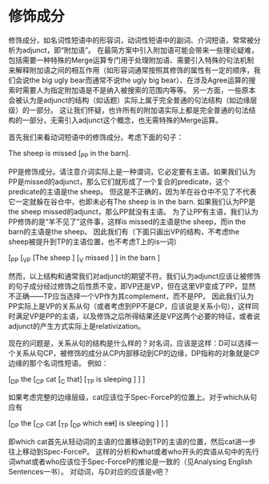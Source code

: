 # 修饰成分

修饰成分，如名词性短语中的形容词，动词性短语中的副词、介词短语，常常被分析为adjunct，即“附加语”。
在最简方案中引入附加语可能会带来一些理论疑难，包括需要一种特殊的Merge运算专门用于处理附加语、需要引入特殊的句法机制来解释附加语之间的相互作用（如形容词通常按照其修饰的属性有一定的顺序，我们会说the big ugly bear而通常不说the ugly big bear）、在涉及Agree运算的搜索时需要人为指定附加语是不是纳入被搜索的范围内等等。
另一方面，一些原本会被认为是adjunct的结构（如话题）实际上属于完全普通的句法结构（如边缘层级）的一部分。
这让我们怀疑，也许所有的附加语实际上都是完全普通的句法结构的一部分，无需引入adjunct这个概念，也无需特殊的Merge运算。

首先我们来看动词短语中的修饰成分。考虑下面的句子：

The sheep is missed [<sub>PP</sub> in the barn].

PP是修饰成分。请注意介词实际上是一种谓词，它必定要有主语。如果我们认为PP是missed的adjunct，那么它们就形成了一个复合的predicate，这个predicate的主语是the sheep。
但这是不正确的，因为羊在谷仓中不见了不代表它一定就躲在谷仓中，也即未必有The sheep is in the barn.
如果我们认为PP是the sheep missed的adjunct，那么PP就没有主语。
为了让PP有主语，我们认为PP修饰的是“羊不见了”这件事，这样is missed的主语是the sheep，而in the barn的主语是the sheep。
因此我们有（下面只画出VP的结构，不考虑the sheep被提升到TP的主语位置，也不考虑T上的is一词）

[<sub>PP</sub> [<sub>VP</sub> [The sheep ] [<sub>V</sub> missed ] ] in the barn ]

然而，以上结构和通常我们对adjunct的期望不符。我们认为adjunct应该让被修饰的句子成分经过修饰之后性质不变，即VP还是VP，但在这里VP变成了PP，显然不正确——TP应当选择一个VP作为其complement，而不是PP。
因此我们认为PP实际上是VP的关系从句（或者考虑到PP不是CP，应该说是关系小句），这样同时满足VP是PP的主语，以及修饰之后所得结果还是VP这两个必要的特征，或者说adjunct的产生方式实际上是relativization。

现在的问题是，关系从句的结构是什么样的？对名词，应该是这样：D可以选择一个关系从句CP，被修饰的成分从CP内部移动到CP的边缘，DP指称的对象就是CP边缘的那个名词性短语。
例如：

[<sub>DP</sub> the [<sub>CP</sub> cat [<sub>C</sub> that] [<sub>TP</sub> is sleeping ] ] ]

如果考虑完整的边缘层级，cat应该位于Spec-ForceP的位置上。对于which从句应有

[<sub>DP</sub> the [<sub>CP</sub> cat [<sub>TP</sub> [<sub>DP</sub> which <del>cat</del>] is sleeping ] ] ]

即which cat首先从轻动词的主语的位置移动到TP的主语的位置，然后cat进一步往上移动到Spec-ForceP。
这样的分析和what或者who开头的宾语从句中的先行词what或者who应该位于Spec-ForceP的推论是一致的（见Analysing English Sentences一书）。
对动词，与D对应的应该是v吧？
